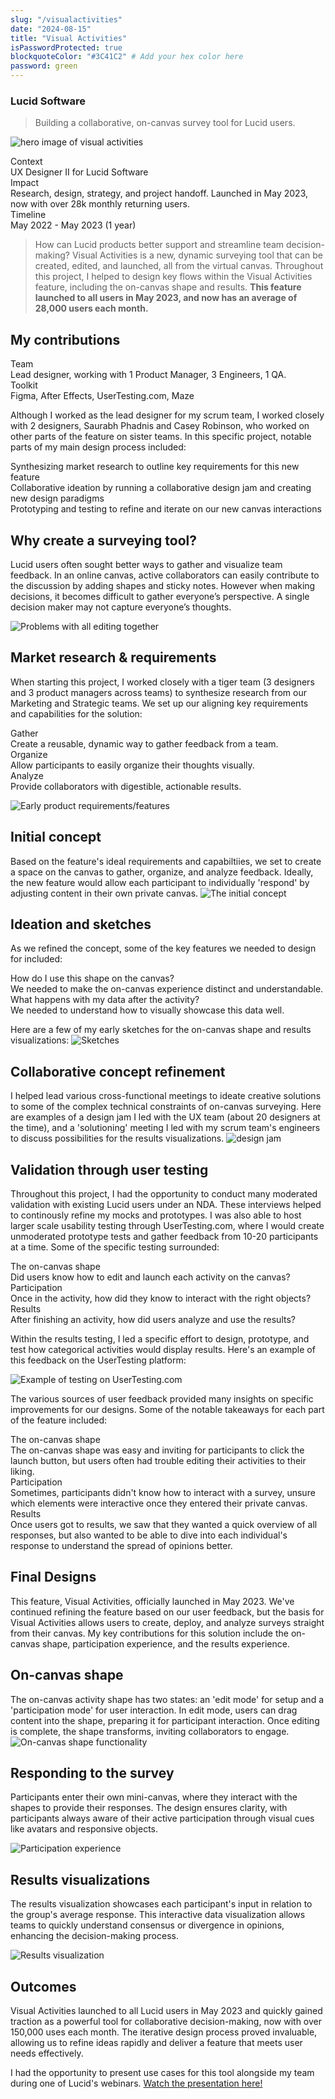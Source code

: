 ```yaml
---
slug: "/visualactivities"  
date: "2024-08-15"  
title: "Visual Activities"  
isPasswordProtected: true  
blockquoteColor: "#3C41C2" # Add your hex color here
password: green  
---
```


### Lucid Software
> Building a collaborative, on-canvas survey tool for Lucid users.

![hero image of visual activities](../src/images/visualactivities/Splash.png)

<div class="info-container">
    <div class="info-block">
        <div class="info-title">Context</div>
        UX Designer II for Lucid Software
    </div>
    <div class="info-block">
        <div class="info-title">Impact</div>
        Research, design, strategy, and project handoff. Launched in May 2023, now with over 28k monthly returning users.
    </div>
    <div class="info-block">
        <div class="info-title">Timeline</div>
        May 2022 - May 2023 (1 year) 
    </div>
</div>

<a id="content"></a>

>How can Lucid products better support and streamline team decision-making?
Visual Activities is a new, dynamic surveying tool that can be created, edited, and launched, all from the virtual canvas. Throughout this project, I helped to design key flows within the Visual Activities feature, including the on-canvas shape and results. **This feature launched to all users in May 2023, and now has an average of 28,000 users each month.**

## My contributions
<div class="info-container">
    <div class="info-block">
        <div class="info-title">Team</div>
        Lead designer, working with 1 Product Manager, 3 Engineers, 1 QA.
    </div>
    <div class="info-block">
        <div class="info-title">Toolkit</div>
        Figma, After Effects, UserTesting.com, Maze
    </div>
</div>

Although I worked as the lead designer for my scrum team, I worked closely with 2 designers, Saurabh Phadnis and Casey Robinson, who worked on other parts of the feature on sister teams. In this specific project, notable parts of my main design process included:

<div class="process-flow">
  <div class="process-step">
    <span class="process-title">Synthesizing market research</span>
    <span class="process-desc">to outline key requirements for this new feature</span>
  </div>
  <div class="process-step">
    <span class="process-title">Collaborative ideation</span>
    <span class="process-desc">by running a collaborative design jam and creating new design paradigms</span>
  </div>
  <div class="process-step">
    <span class="process-title">Prototyping and testing</span>
    <span class="process-desc">to refine and iterate on our new canvas interactions</span>
  </div>
</div>

## Why create a surveying tool?
Lucid users often sought better ways to gather and visualize team feedback. In an online canvas, active collaborators can easily contribute to the discussion by adding shapes and sticky notes. However when making decisions, it becomes difficult to gather everyone’s perspective. A single decision maker may not capture everyone’s thoughts. 

![Problems with all editing together](../src/images/visualactivities/Current.png)


## Market research & requirements
When starting this project, I worked closely with a tiger team (3 designers and 3 product managers across teams) to synthesize research from our Marketing and Strategic teams. We set up our aligning key requirements and capabilities for the solution:

<div class="info-container">
  <div class="info-block">
   <div class="info-title">Gather</div>
Create a reusable, dynamic way to gather feedback from a team.
  </div>
  <div class="info-block">
   <div class="info-title">Organize</div>
Allow participants to easily organize their thoughts visually. 
  </div>
    <div class="info-block">
   <div class="info-title">Analyze</div>
Provide collaborators with digestible, actionable results. 
  </div>
</div>

![Early product requirements/features](../src/images/visualactivities/ProductReq.png)

## Initial concept
Based on the feature's ideal requirements and capabiltiies, we set to create a space on the canvas to gather, organize, and analyze feedback. Ideally, the new feature would allow each participant to individually 'respond' by adjusting content in their own private canvas. 
![The initial concept](../src/images/visualactivities/Synthesis.png)

## Ideation and sketches
As we refined the concept, some of the key features we needed to design for included: 
<div class="info-container">
  <div class="info-block">
   <div class="info-title">How do I use this shape on the canvas?</div>
We needed to make the on-canvas experience distinct and understandable.
  </div>
  <div class="info-block">
   <div class="info-title">What happens with my data after the activity?</div>
We needed to understand how to visually showcase this data well. 
  </div>
</div>

Here are a few of my early sketches for the on-canvas shape and results visualizations: 
![Sketches](../src/images/visualactivities/Ideation.png)


## Collaborative concept refinement
I helped lead various cross-functional meetings to ideate creative solutions to some of the complex technical constraints of on-canvas surveying. Here are examples of a design jam I led with the UX team (about 20 designers at the time), and a 'solutioning' meeting I led with my scrum team's engineers to discuss possibilities for the results visualizations. 
![design jam](../src/images/visualactivities/Refinement.png)

## Validation through user testing
Throughout this project, I had the opportunity to conduct many moderated validation with existing Lucid users under an NDA. These interviews helped to continously refine my mocks and prototypes. I was also able to host larger scale usability testing through UserTesting.com, where I would create unmoderated prototype tests and gather feedback from 10-20 participants at a time. Some of the specific testing surrounded:

<div class="info-container">
  <div class="info-block">
   <div class="info-title">The on-canvas shape</div>
Did users know how to edit and launch each activity on the canvas?
  </div>
  <div class="info-block">
   <div class="info-title">Participation</div>
Once in the activity, how did they know to interact with the right objects? 
  </div>
    <div class="info-block">
   <div class="info-title">Results</div>
After finishing an activity, how did users analyze and use the results?
  </div>
</div>

Within the results testing, I led a specific effort to design, prototype, and test how categorical activities would display results. Here's an example of this feedback on the UserTesting platform:

![Example of testing on UserTesting.com](../src/images/visualactivities/Validation.png)

The various sources of user feedback provided many insights on specific improvements for our designs. Some of the notable takeaways for each part of the feature included: 
<div class="info-container">
  <div class="info-block">
   <div class="info-title">The on-canvas shape</div>
The on-canvas shape was easy and inviting for participants to click the launch button, but users often had trouble editing their activities to their liking.  
  </div>
  <div class="info-block">
   <div class="info-title">Participation</div>
Sometimes, participants didn't know how to interact with a survey, unsure which elements were interactive once they entered their private canvas. 
  </div>
    <div class="info-block">
   <div class="info-title">Results</div>
Once users got to results, we saw that they wanted a quick overview of all responses, but also wanted to be able to dive into each individual's response to understand the spread of opinions better. 
  </div>
</div>


## Final Designs
This feature, Visual Activities, officially launched in May 2023. We've continued refining the feature based on our user feedback, but the basis for Visual Activities allows users to create, deploy, and analyze surveys straight from their canvas. My key contributions for this solution include the on-canvas shape, participation experience, and the results experience. 

## On-canvas shape
The on-canvas activity shape has two states: an 'edit mode' for setup and a 'participation mode' for user interaction. In edit mode, users can drag content into the shape, preparing it for participant interaction. Once editing is complete, the shape transforms, inviting collaborators to engage.
![On-canvas shape functionality](../src/images/visualactivities/canvas.gif)

## Responding to the survey
Participants enter their own mini-canvas, where they interact with the shapes to provide their responses. The design ensures clarity, with participants always aware of their active participation through visual cues like avatars and responsive objects.

![Participation experience](../src/images/visualactivities/participation.gif)

## Results visualizations
The results visualization showcases each participant's input in relation to the group's average response. This interactive data visualization allows teams to quickly understand consensus or divergence in opinions, enhancing the decision-making process.

![Results visualization](../src/images/visualactivities/results.gif)

## Outcomes
Visual Activities launched to all Lucid users in May 2023 and quickly gained traction as a powerful tool for collaborative decision-making, now with over 150,000 uses each month. The iterative design process proved invaluable, allowing us to refine ideas rapidly and deliver a feature that meets user needs effectively. 

I had the opportunity to present use cases for this tool alongside my team during one of Lucid's webinars. [Watch the presentation here!](https://lucid.co/resources/webinars/use-cases-for-visual-activities-jan-2024)
